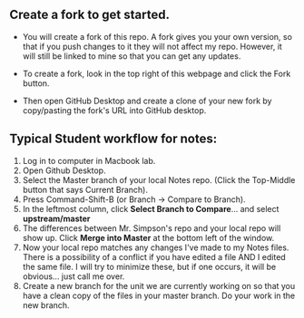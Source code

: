 <h2> Create a fork to get started. </h2>

* You will create a fork of this repo.  A fork gives you your own version, so that if you push changes to it they will not affect my repo.  However, it will still be linked to mine so that you can get any updates.

* To create a fork, look in the top right of this webpage and click the Fork button.

* Then open GitHub Desktop and create a clone of your new fork by copy/pasting the fork's URL into GitHub desktop. 

<h2> Typical Student workflow for notes: </h2>

1. Log in to computer in Macbook lab.
1. Open Github Desktop.
1. Select the Master branch of your local Notes repo. (Click the Top-Middle button that says Current Branch).
1. Press Command-Shift-B (or Branch -> Compare to Branch).
1. In the leftmost column, click __Select Branch to Compare__... and select __upstream/master__
1. The differences between Mr. Simpson's repo and your local repo will show up.  Click __Merge into Master__ at the bottom left of the window.
1. Now your local repo matches any changes I've made to my Notes files.  There is a possibility of a conflict if you have edited a file AND I edited the same file.  I will try to minimize these, but if one occurs, it will be obvious... just call me over.
1. Create a new branch for the unit we are currently working on so that you have a clean copy of the files in your master branch.  Do your work in the new branch.
